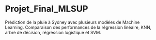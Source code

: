 # Projet_Final_MLSUP
Prédiction de la pluie à Sydney avec plusieurs modèles de Machine Learning. Comparaison des performances de la régression linéaire, KNN, arbre de décision, régression logistique et SVM.
